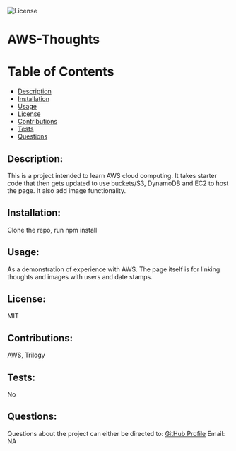 ![License](https://img.shields.io/badge/License-MIT-green.svg "License Badge")
# AWS-Thoughts 
    
# Table of Contents
- [Description](#description)
- [Installation](#installation)
- [Usage](#usage)
- [License](#license)
- [Contributions](#contributions)
- [Tests](#tests)
- [Questions](#questions)
        
## Description:
This is a project intended to learn AWS cloud computing. It takes starter code that then gets updated to use buckets/S3, DynamoDB and EC2 to host the page. It also add image functionality.
            
## Installation:
Clone the repo, run npm install
        
## Usage:
As a demonstration of experience with AWS. The page itself is for linking thoughts and images with users and date stamps.

## License:
MIT
    
## Contributions:
AWS, Trilogy

## Tests:
No

## Questions:
Questions about the project can either be directed to:
[GitHub Profile](https://github.com/flynn0087)
Email: NA
